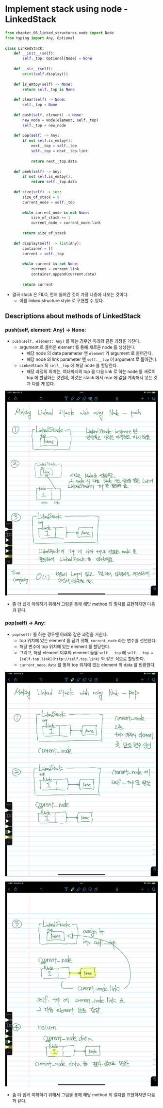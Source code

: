 # Implement stack using node - LinkedStack

```python
from chapter_06_linked_structures.node import Node
from typing import Any, Optional

class LinkedStack:
    def __init__(self):
        self._top: Optional[Node] = None

    def __str__(self):
        print(self.display())

    def is_emtpy(self) -> None:
        return self._top is None

    def clear(self) -> None:
        self._top = None

    def push(self, element) -> None:
        new_node = Node(element, self._top)
        self._top = new_node

    def pop(self) -> Any:
        if not self.is_emtpy():
            next__top = self._top
            self._top = next__top.link

            return next__top.data

    def peek(self) -> Any:
        if not self.is_emtpy():
            return self._top.data

    def size(self) -> int:
        size_of_stack = 0
        current_node = self._top

        while current_node is not None:
            size_of_stack += 1
            current_node = current_node.link

        return size_of_stack

    def display(self) -> list[Any]:
        container = []
        current = self._top

        while current is not None:
            current = current.link
            container.append(current.data)

        return current
```

- 결국 stack 은 FILO, 먼저 들어간 것이 가장 나중에 나오는 것이다.
    - 이를 linked structure style 로 구현할 수 있다.

## Descriptions about methods of LinkedStack

### push(self, element: Any) → None:

- `push(self, element: Any)` 를 하는 경우엔 아래와 같은 과정을 거친다.
    - argument 로 들어온 element 를 통해 새로운 node 를 생성한다.
        - 해당 node 의 data parameter 엔 `element` 가 argument 로 들어간다.
        - 해당 node 의 link parameter 엔 `self.__top` 이 argument 로 들어간다.
    - `LinkedStack` 의 `self__top` 에 해당 node 를 할당한다.
        - 해당 과정의 의미는, 여태까지의 top 을 다음 link 로 하는 node 를 새로이 top 에 할당하는 것인데, 이것은 stack 에서 rear 에 값을 계속해서 넣는 것과 다를 게 없다.

![0_description_of_push](./assets/0_description_of_push.png)

- 좀 더 쉽게 이해하기 위해서 그림을 통해 해당 method 의 절차를 표현하자면 다음과 같다.

### pop(self) → Any:

- `pop(self)` 를 하는 경우엔 아래와 같은 과정을 거친다.
    - top 위치에 있는 element 를 담기 위해, `current_node` 라는 변수를 선언한다.
    - 해당 변수에 top 위치에 있는 element 를 할당한다.
    - 그리고, 해당 element 이후의 element 들을 `self.__top` 에 `self.__top = [self.top.link](http://self.top.link)` 와 같은 식으로 할당한다.
    - `current_node.data` 를 통해 top 위치에 있는 element 의 data 를 반환한다.

![1_description_of_pop](./assets/1_description_of_pop.png)

![2_description_of_pop](./assets/2_description_of_pop.png)

- 좀 더 쉽게 이해하기 위해서 그림을 통해 해당 method 의 절차를 표현하자면 다음과 같다.